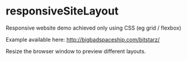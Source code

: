 # responsiveSiteLayout
Responsive website demo achieved only using CSS (eg grid / flexbox)

Example available here:
http://bigbadspaceship.com/bitstarz/

Resize the browser window to preview different layouts.
